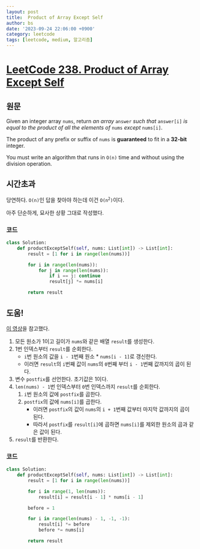 ```yaml
---
layout: post
title:  Product of Array Except Self
author: bs
date: '2023-09-24 22:06:00 +0900'
category: leetcode
tags: [leetcode, medium, 알고리즘]
---
```


# [LeetCode 238. Product of Array Except Self](https://leetcode.com/problems/product-of-array-except-self/)

## 원문
Given an integer array `nums`, return *an array* `answer` *such that* `answer[i]` *is equal to the product of all the elements of* `nums` *except* `nums[i]`.

The product of any prefix or suffix of `nums` is **guaranteed** to fit in a **32-bit** integer.

You must write an algorithm that runs in `O(n)` time and without using the division operation.

## 시간초과
당연하다. `O(n)`인 답을 찾아야 하는데 이건 <code>O(n<sup>2</sup>)</code>이다.

아주 단순하게, 묘사한 상황 그대로 작성했다.

### 코드
```python
class Solution:
    def productExceptSelf(self, nums: List[int]) -> List[int]:
        result = [1 for i in range(len(nums))]

        for i in range(len(nums)):
            for j in range(len(nums)):
                if i == j: continue
                result[j] *= nums[i]

        return result
```

## 도움!
[이 영상](https://www.youtube.com/watch?v=bNvIQI2wAjk)을 참고했다.

1. 모든 원소가 1이고 길이가 `nums`와 같은 배열 `result`를 생성한다.
2. 1번 인덱스부터 `result`를 순회한다.
    - `i`번 원소의 값을 `i - 1`번째 원소 * `nums[i - 1]`로 갱신한다.
    - 이러면 `result`의 `i`번째 값이 `nums`의 `0`번째 부터 `i - 1`번째 값까지의 곱이 된다.
3. 변수 `postfix`를 선언한다. 초기값은 1이다.
4. `len(nums) - 1`번 인덱스부터 `0`번 인덱스까지 `result`를 순회한다.
    1. `i`번 원소의 값에 `postfix`를 곱한다.
    2. `postfix`의 값에 `nums[i]`를 곱한다.
        - 이러면 `postfix`의 값이 `nums`의 `i + 1`번째 값부터 마지막 값까지의 곱이 된다.
        - 따라서 `postfix`를 `result[i]`에 곱하면 `nums[i]`를 제외한 원소의 곱과 같은 값이 된다.
5. `result`를 반환한다.

### 코드
```python
class Solution:
    def productExceptSelf(self, nums: List[int]) -> List[int]:
        result = [1 for i in range(len(nums))]

        for i in range(1, len(nums)):
            result[i] = result[i - 1] * nums[i - 1]

        before = 1

        for i in range(len(nums) - 1, -1, -1):
            result[i] *= before
            before *= nums[i]

        return result
```